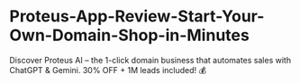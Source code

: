 # Proteus-App-Review-Start-Your-Own-Domain-Shop-in-Minutes
Discover Proteus AI – the 1-click domain business that automates sales with ChatGPT &amp; Gemini. 30% OFF + 1M leads included! 💰
